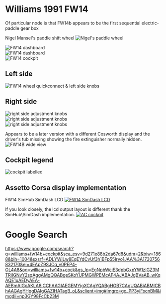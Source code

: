 # Williams 1991 FW14
Of particular node is that FW14b appears to be the first sequential electric-paddle gear box

Nigel Mansel's paddle shift wheel
![Nigel's paddle wheel](https://motorsport.tech/wp-content/uploads/2021/12/4-COCKPIT-WHEEL.jpg)  

![FW14 dashboard](https://racecarsdirect.com/content/UserImages/133460/756596.jpg?v=1)  
![FW14 dashboard](https://racecarsdirect.com/content/UserImages/133460/756595.jpg?v=1)  
![FW14 cockpit](https://www.museumcollection.jp/data/museumcollection/product/20190203_d9a4fd.jpg)  


## Left side
![FW14 wheel quickconnect & left side knobs](https://i.pinimg.com/736x/aa/e3/cf/aae3cff8c1555f14bef03d33f90b584f.jpg)  

## Right side
![right side adjustment knobs](https://i.pinimg.com/564x/ea/e0/6f/eae06fbb37625b4ba4f1ebabbc998222.jpg)  
![right side adjustment knobs](https://pbs.twimg.com/media/FYxa3u3XEAE6du4?format=jpg&name=large)  
![right side adjustment knobs](https://lh3.googleusercontent.com/proxy/hQO0yLdv4pT9i1v88bXfGX9XEUwfIVakUN5jrU6vWisbYJVeJm6KBH8qIibLkZ-1bDrhqM7tKLALwOT09CSTCctxlUoXZZE)  

Appears to be a later version with a different Cosworth display and the driver's tub missing showing the fire extinguisher normally hidden.
![FW14B wide view](https://media.1815.io/topgear/i/width=1367&height=2048/2017/12/williams-fw14b-10-1367x2048.jpg)  

## Cockpit legend
![cockpit labelled](https://www.graphicnews.com/index.php/media/GN/00987/C/jpg/EN)  
## Assetto Corsa display implementation
FW14 SimHub SimDash LCD
[![FW14 SimDash LCD](https://www.overtake.gg/attachments/585558/)](https://www.overtake.gg/downloads/ams2-williams-fw-14-f-classic-g3m2-simhub-dash.52849/)  

If you look closely, the lcd output layout is different thank the SimHub\SimDash implementation.
[![AC cockpit](https://i.ytimg.com/vi/7okJejoB0k4/maxresdefault.jpg)](https://www.google.com/url?sa=i&url=https%3A%2F%2Fm.youtube.com%2Fwatch%3Fv%3D7okJejoB0k4&psig=AOvVaw3UpXXMS_sEFiSOkWhSpTDG&ust=1730843242211000&source=images&cd=vfe&opi=89978449&ved=0CBQQjRxqGAoTCNjwmNzTw4kDFQAAAAAdAAAAABDYAQ)

# Google Search
https://www.google.com/search?q=williams+fw14b+cockpit&sca_esv=9d271e88b2da67d8&udm=2&biw=1868&bih=1004&sxsrf=ADLYWILw8EqEYdCvUf3h1BFp55Iryo1JAA%3A1730756832170&ei=4EApZ9SJCq_y0PEP4-OL4A8&oq=williams+fw14b+cock&gs_lp=EgNpbWciE3dpbGxpYW1zIGZ3MTRiIGNvY2sqAggAMgQQABgeSKoYUPMGWPEMcAF4AJABAJgBVaAB_wKqAQE1uAEDyAEA-AEBmAIGoAKLA8ICChAAGIAEGEMYigXCAgYQABgHGB7CAgUQABiABMICBhAAGAgYHpgDAIgGAZIHATagB_oL&sclient=img#imgrc=go_PP3yiFxcnBM&imgdii=np3GY98FcCb23M

